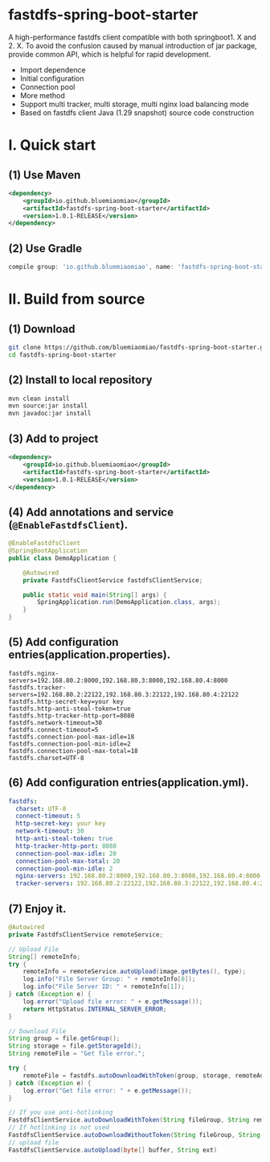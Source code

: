 # fastdfs-spring-boot-starter

A high-performance fastdfs client compatible with both springboot1. X and 2. X. To avoid the confusion caused by manual introduction of jar package, provide common API, which is helpful for rapid development.

- Import dependence
- Initial configuration
- Connection pool
- More method
- Support multi tracker, multi storage, multi nginx load balancing mode
- Based on fastdfs client Java (1.29 snapshot) source code construction

# I. Quick start

## (1) Use Maven

```xml
<dependency>
    <groupId>io.github.bluemiaomiao</groupId>
    <artifactId>fastdfs-spring-boot-starter</artifactId>
    <version>1.0.1-RELEASE</version>
</dependency>
```

## (2) Use Gradle

```groovy
compile group: 'io.github.bluemiaomiao', name: 'fastdfs-spring-boot-starter', version: '1.0.1-RELEASE'
```

# II. Build from source

## (1) Download

```bash
git clone https://github.com/bluemiaomiao/fastdfs-spring-boot-starter.git
cd fastdfs-spring-boot-starter
```

## (2) Install to local repository

```bash
mvn clean install
mvn source:jar install
mvn javadoc:jar install
```
    
## (3) Add to project

```xml
<dependency>
    <groupId>io.github.bluemiaomiao</groupId>
    <artifactId>fastdfs-spring-boot-starter</artifactId>
    <version>1.0.1-RELEASE</version>
</dependency>
```

## (4) Add annotations and service (``@EnableFastdfsClient``).

```java
@EnableFastdfsClient
@SpringBootApplication
public class DemoApplication {

    @Autowired
    private FastdfsClientService fastdfsClientService;

    public static void main(String[] args) {
        SpringApplication.run(DemoApplication.class, args);
    }
}
```

## (5) Add configuration entries(application.properties).

```properties
fastdfs.nginx-servers=192.168.80.2:8000,192.168.80.3:8000,192.168.80.4:8000
fastdfs.tracker-servers=192.168.80.2:22122,192.168.80.3:22122,192.168.80.4:22122
fastdfs.http-secret-key=your key
fastdfs.http-anti-steal-token=true
fastdfs.http-tracker-http-port=8080
fastdfs.network-timeout=30
fastdfs.connect-timeout=5
fastdfs.connection-pool-max-idle=18
fastdfs.connection-pool-min-idle=2
fastdfs.connection-pool-max-total=18
fastdfs.charset=UTF-8
```

## (6) Add configuration entries(application.yml).

```yaml
fastdfs:
  charset: UTF-8
  connect-timeout: 5
  http-secret-key: your key
  network-timeout: 30
  http-anti-steal-token: true
  http-tracker-http-port: 8080
  connection-pool-max-idle: 20
  connection-pool-max-total: 20
  connection-pool-min-idle: 2
  nginx-servers: 192.168.80.2:8000,192.168.80.3:8000,192.168.80.4:8000
  tracker-servers: 192.168.80.2:22122,192.168.80.3:22122,192.168.80.4:22122
```
    
## (7) Enjoy it.

```java
@Autowired
private FastdfsClientService remoteService;

// Upload File
String[] remoteInfo;
try {
    remoteInfo = remoteService.autoUpload(image.getBytes(), type);
    log.info("File Server Group: " + remoteInfo[0]);
    log.info("File Server ID: " + remoteInfo[1]);
} catch (Exception e) {
    log.error("Upload file error: " + e.getMessage());
    return HttpStatus.INTERNAL_SERVER_ERROR;
}

// Download File
String group = file.getGroup();
String storage = file.getStorageId();
String remoteFile = "Get file error.";

try {
    remoteFile = fastdfs.autoDownloadWithToken(group, storage, remoteAddress);
} catch (Exception e) {
    log.error("Get file error: " + e.getMessage());
}
```

```java
// If you use anti-hotlinking
FastdfsClientService.autoDownloadWithToken(String fileGroup, String remoteFileName, String clientIpAddress)
// If hotlinking is not used
FastdfsClientService.autoDownloadWithoutToken(String fileGroup, String remoteFileName, String clientIpAddress)
// upload file
FastdfsClientService.autoUpload(byte[] buffer, String ext)
```